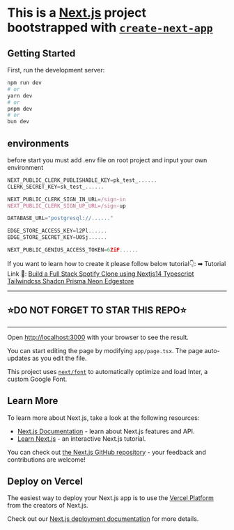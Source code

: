 # This is a [Next.js](https://nextjs.org/) project bootstrapped with [`create-next-app`](https://github.com/vercel/next.js/tree/canary/packages/create-next-app)

## Getting Started

First, run the development server:

```bash
npm run dev
# or
yarn dev
# or
pnpm dev
# or
bun dev
```

## environments

before start you must add .env file on root project and input your own environment

```js
NEXT_PUBLIC_CLERK_PUBLISHABLE_KEY=pk_test_......
CLERK_SECRET_KEY=sk_test_......

NEXT_PUBLIC_CLERK_SIGN_IN_URL=/sign-in
NEXT_PUBLIC_CLERK_SIGN_UP_URL=/sign-up

DATABASE_URL="postgresql://......"

EDGE_STORE_ACCESS_KEY=l2Pl......
EDGE_STORE_SECRET_KEY=U0Sj......

NEXT_PUBLIC_GENIUS_ACCESS_TOKEN=6ZiF......
```

If you want to learn how to create it please follow below tutorial👇:
➡ Tutorial Link 💚: [Build a Full Stack Spotify Clone using Nextjs14 Typescript Tailwindcss Shadcn Prisma Neon Edgestore](https://www.youtube.com/watch?v=j3gRSxB5OVg)

---

## ⭐DO NOT FORGET TO STAR THIS REPO⭐

---

Open [http://localhost:3000](http://localhost:3000) with your browser to see the result.

You can start editing the page by modifying `app/page.tsx`. The page auto-updates as you edit the file.

This project uses [`next/font`](https://nextjs.org/docs/basic-features/font-optimization) to automatically optimize and load Inter, a custom Google Font.

## Learn More

To learn more about Next.js, take a look at the following resources:

- [Next.js Documentation](https://nextjs.org/docs) - learn about Next.js features and API.
- [Learn Next.js](https://nextjs.org/learn) - an interactive Next.js tutorial.

You can check out [the Next.js GitHub repository](https://github.com/vercel/next.js/) - your feedback and contributions are welcome!

## Deploy on Vercel

The easiest way to deploy your Next.js app is to use the [Vercel Platform](https://vercel.com/new?utm_medium=default-template&filter=next.js&utm_source=create-next-app&utm_campaign=create-next-app-readme) from the creators of Next.js.

Check out our [Next.js deployment documentation](https://nextjs.org/docs/deployment) for more details.
